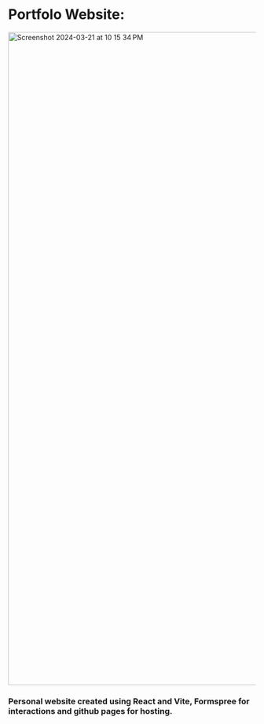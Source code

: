 # Portfolo Website:

<img width="1326" alt="Screenshot 2024-03-21 at 10 15 34 PM" src="https://github.com/Janadhi14/Janadhi/assets/100277240/3a297b60-53cc-4f51-80dd-4d2ee002d55b">


 ### Personal website created using React and Vite, Formspree for interactions and github pages for hosting.
